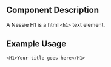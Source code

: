 Component Description
---------------------

A Nessie H1 is a html `<h1>` text element.

Example Usage
-------------

    <H1>Your title goes here</H1>
